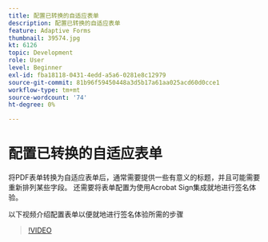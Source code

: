 ```yaml
---
title: 配置已转换的自适应表单
description: 配置已转换的自适应表单
feature: Adaptive Forms
thumbnail: 39574.jpg
kt: 6126
topic: Development
role: User
level: Beginner
exl-id: fba18118-0431-4edd-a5a6-0281e8c12979
source-git-commit: 81b96f59450448a3d5b17a61aa025acd60d0cce1
workflow-type: tm+mt
source-wordcount: '74'
ht-degree: 0%

---
```


# 配置已转换的自适应表单

将PDF表单转换为自适应表单后，通常需要提供一些有意义的标题，并且可能需要重新排列某些字段。 还需要将表单配置为使用Acrobat Sign集成就地进行签名体验。

以下视频介绍配置表单以便就地进行签名体验所需的步骤

>[!VIDEO](https://video.tv.adobe.com/v/39574/?quality=9&learn=on)
